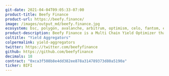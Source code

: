 ```yaml
---
git-date: 2021-04-04T09:05:33-07:00
product-title: Beefy Finance
product-url: https://beefy.finance/
image: /images/output_md/beefy.finance.jpg
ecosystem: bsc, polygon, avalanche, arbitrum, optimism, celo, fantom, ethereum, canto
product-description: Beefy Finance is a Multi Chain Yield Optimizer that enables users to get maximal return on their assets while removing the cost and hassle of daily harvest.
coltitle: "Yield Aggregators"
colpermalink: yield-aggregators
twitter: https://twitter.com/beefyfinance
github: https://github.com/beefyfinance
decimals: 18
contract: "0xca3f508b8e4dd382ee878a314789373d80a5190a"
ticker: BIFI
---
```

